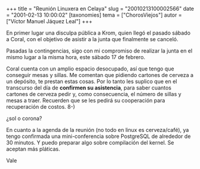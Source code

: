 +++
title = "Reunión Linuxera en Celaya"
slug = "20010213100002566"
date = "2001-02-13 10:00:02"
[taxonomies]
tema = ["ChorosViejos"]
autor = ["Víctor Manuel Jáquez Leal"]
+++

En primer lugar una disculpa pública a Krom, quien llegó el pasado
sábado a Coral, con el objetivo de asistir a la junta que finalmente se
canceló.

Pasadas la contingencias, sigo con mi compromiso de realizar la junta en
el mismo lugar a la misma hora, este sábado 17 de febrero.

Coral cuenta con un amplio espacio desocupado, así que tengo que
conseguir mesas y sillas. Me comentan que pidiendo cartones de cerveza a
un depósito, te prestan estas cosas. Por lo tanto les suplico que en el
transcurso del día de **confirmen su asistencia**, para saber cuantos
cartones de cerveza pedir y, como consecuencia, el número de sillas y
mesas a traer. Recuerden que se les pedirá su cooperación para
recuperación de costos. 8-)

¿sol o corona?

En cuanto a la agenda de la reunión (no todo en linux es cerveza/café),
ya tengo confirmada una mini-conferencia sobre PostgreSQL de alrededor
de 30 minutos. Y puedo preparar algo sobre compilación del kernel. Se
aceptan más pláticas.

Vale

